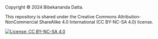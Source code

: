 Copyright &copy; 2024 Bibekananda Datta.

This repository is shared under the Creative Commons Attribution-NonCommercial ShareAlike 4.0 International (CC BY-NC-SA 4.0) license.

[![License: CC BY-NC-SA 4.0](https://mirrors.creativecommons.org/presskit/buttons/88x31/svg/by-nc-sa.svg)](https://creativecommons.org/licenses/by-nc-sa/4.0/)